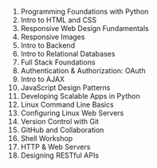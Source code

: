 1. Programming Foundations with Python
2. Intro to HTML and CSS
3. Responsive Web Design Fundamentals
4. Responsive Images
5. Intro to Backend
6. Intro to Relational Databases
7. Full Stack Foundations
8. Authentication & Authorization: OAuth
9. Intro to AJAX
10. JavaScript Design Patterns
11. Developing Scalable Apps in Python
12. Linux Command Line Basics
13. Configuring Linux Web Servers
14. Version Control with Git
15. GitHub and Collaboration
16. Shell Workshop
17. HTTP & Web Servers
18. Designing RESTful APIs